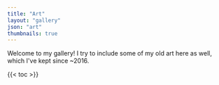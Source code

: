 ```yaml
---
title: "Art"
layout: "gallery"
json: "art"
thumbnails: true
---
```


Welcome to my gallery! I try to include some of my old art here as well, which I've kept since ~2016.

{{< toc >}}
